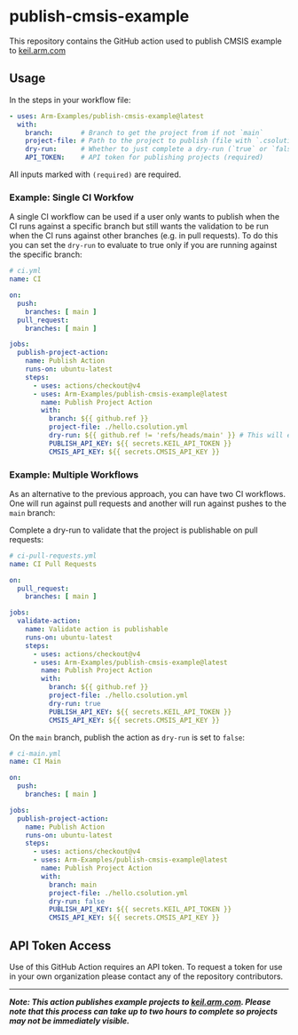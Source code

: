 # publish-cmsis-example

This repository contains the GitHub action used to publish CMSIS example to [keil.arm.com](https://keil.arm.com)

## Usage

In the steps in your workflow file:
```yaml
- uses: Arm-Examples/publish-cmsis-example@latest
  with:
    branch:       # Branch to get the project from if not `main`
    project-file: # Path to the project to publish (file with `.csolution.yml` extension) (required)
    dry-run:      # Whether to just complete a dry-run (`true` or `false`). This can be useful to verify a project is publishable without actually making it available on `keil.arm.com`
    API_TOKEN:    # API token for publishing projects (required)
```

All inputs marked with `(required)` are required.

### Example: Single CI Workfow

A single CI workflow can be used if a user only wants to publish when the CI runs against a specific branch but still wants the validation to be run when the CI runs against other branches (e.g. in pull requests). To do this you can set the `dry-run` to evaluate to true only if you are running against the specific branch:

```yaml
# ci.yml
name: CI

on:
  push:
    branches: [ main ]
  pull_request:
    branches: [ main ]

jobs:
  publish-project-action:
    name: Publish Action
    runs-on: ubuntu-latest
    steps:
      - uses: actions/checkout@v4
      - uses: Arm-Examples/publish-cmsis-example@latest
        name: Publish Project Action
        with:
          branch: ${{ github.ref }}
          project-file: ./hello.csolution.yml
          dry-run: ${{ github.ref != 'refs/heads/main' }} # This will evaluate to true if the branch is not main
          PUBLISH_API_KEY: ${{ secrets.KEIL_API_TOKEN }}
          CMSIS_API_KEY: ${{ secrets.CMSIS_API_KEY }}
```

### Example: Multiple Workflows

As an alternative to the previous approach, you can have two CI workflows. One will run against pull requests and another will run against pushes to the `main` branch:

Complete a dry-run to validate that the project is publishable on pull requests:

```yaml
# ci-pull-requests.yml
name: CI Pull Requests

on:
  pull_request:
    branches: [ main ]

jobs:
  validate-action:
    name: Validate action is publishable
    runs-on: ubuntu-latest
    steps:
      - uses: actions/checkout@v4
      - uses: Arm-Examples/publish-cmsis-example@latest
        name: Publish Project Action
        with:
          branch: ${{ github.ref }}
          project-file: ./hello.csolution.yml
          dry-run: true
          PUBLISH_API_KEY: ${{ secrets.KEIL_API_TOKEN }}
          CMSIS_API_KEY: ${{ secrets.CMSIS_API_KEY }}
```

On the `main` branch, publish the action as `dry-run` is set to `false`:

```yaml
# ci-main.yml
name: CI Main

on:
  push:
    branches: [ main ]

jobs:
  publish-project-action:
    name: Publish Action
    runs-on: ubuntu-latest
    steps:
      - uses: actions/checkout@v4
      - uses: Arm-Examples/publish-cmsis-example@latest
        name: Publish Project Action
        with:
          branch: main
          project-file: ./hello.csolution.yml
          dry-run: false
          PUBLISH_API_KEY: ${{ secrets.KEIL_API_TOKEN }}
          CMSIS_API_KEY: ${{ secrets.CMSIS_API_KEY }}
```

## API Token Access

Use of this GitHub Action requires an API token. To request a token for use in your own organization please contact any of the repository contributors.

---

**_Note: This action publishes example projects to [keil.arm.com](https://keil.arm.com). Please note that this process can take up to two hours to complete so projects may not be immediately visible._**
